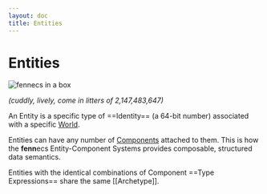 ```yaml
---
layout: doc
title: Entities
---
```

# Entities

![fennecs in a box](https://fennecs.tech/img/fennecs-512.png)

*(cuddly, lively, come in litters of 2,147,483,647)*

An Entity is a specific type of ==Identity== (a 64-bit number) associated with a specific [World](/docs/World.md).

Entities can have any number of [Components](/docs/Components/) attached to them. This is how the **fenn**ecs Entity-Component Systems provides composable, structured data semantics. 

Entities with the identical combinations of Component ==Type Expressions== share the same [[Archetype]].


